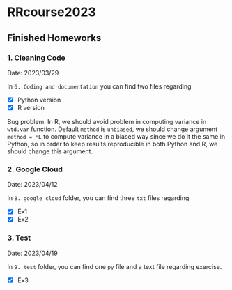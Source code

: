 # RRcourse2023

## Finished Homeworks

### 1. Cleaning Code

Date: 2023/03/29

In `6. Coding and documentation` you can find two files
regarding

- [x] Python version
- [x] R version

Bug problem:
In R, we should avoid problem in computing variance in 
`wtd.var` function. Default `method` is `unbiased`, we should change argument `method = ML` to compute variance in a biased way since we do it the same in Python, so in order to keep results reproducible in both Python and R, we should change this argument.

### 2. Google Cloud

Date: 2023/04/12

In `8. google cloud` folder, you can find three `txt` files regarding

- [x] Ex1
- [x] Ex2

### 3. Test

Date: 2023/04/19

In `9. test` folder, you can find one `py` file and a text file regarding exercise.

- [x] Ex3



